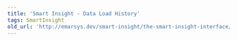 ```yaml
---
title: 'Smart Insight - Data Load History'
tags: SmartInsight
old_url: 'http://emarsys.dev/smart-insight/the-smart-insight-interface/smart-insight-data-load-history/'
---
```


<here we document the Date Load History Screen>